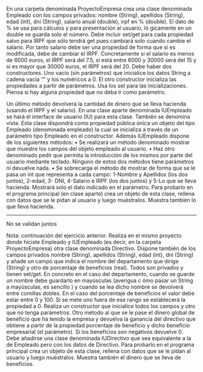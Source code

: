En una carpeta denominada ProyectoEmpresa crea una clase denominada
Empleado con los campos privados: nombre (String), apellidos (String), edad
(int), dni (String), salario anual (double), irpf en % (double). El dato de % se usa
para cálculos y para presentación al usuario, ló gicamente en un double se guarda
solo el número.
Debe incluir set/get para cada propiedad salvo para IRPF que sólo tendrá get pues
cambiará solo cuando cambie el salario.
Por tanto salario debe ser una propiedad de forma que si es modificada, debe de
cambiar el IRPF. Concretamente si el salario es menos de 6000 euros, el IRPF será
del 7.5, si está entre 6000 y 30000 será del 15 y si es mayor que 30000 euros, el
IRPF será del 20.
Debe haber dos constructores. Uno vacío (sin parámetros) que inicialice los datos
String a cadena vacía “” y los numéricos a 0. El otro constructor inicializa las
propiedades a partir de parámetros. Usa los set para las inicializaciones. Piensa si
hay alguna propiedad que no deba ir como parámetro.

Un último método devolverá la cantidad de dinero que se lleva hacienda (usando el
IRPF y el salario).
En una clase aparte denominada IUEmpleado se hará el interface de usuario (IU)
para esta clase. También se denomina vista.
Esta clase dispondrá como propiedad pública única un objeto del tipo
Empleado (denominada empleado) la cual se inicializa a través de un parámetro
tipo Empleado en el constructor.
Además IUEmpleado dispone de los siguientes métodos:
• Se realizará un método denominado mostrar que muestre los campos del
objeto empleado al usuario.
• Haz otro denominado pedir que permita la introducción de los mismos por
parte del usuario mediante teclado. Ninguno de estos dos métodos tiene
parámetros ni devuelve nada.
• Se sobrecarga el método de mostrar de forma que se le pasa un int que
representa a cada campo: 1-Nombre y Apellidos (los dos juntos), 2-edad, 3-
DNI, 4-Salario e IRPF (los dos juntos) y 5-Lo que se lleva hacienda.
Mostrará solo el dato indicado en el parámetro.
Para probarlo en el programa principal (en clase aparte) crea un objeto de esta
clase, rellena con datos que se le pidan al usuario y luego muéstralos. Muestra
también lo que lleva hacienda.

----------------------------------------------------------------------------------------------
No se validan juntos

Nota: continuación del ejercicio anterior.
Realiza en el mismo proyecto donde hiciste Empleado y IUEmpleado (es decir, en la
carpeta ProyectoEmpresa) otra clase denominada Directivo. Dispone también de
los campos privados nombre (String), apellidos (String), edad (int), dni (String) y
añade un campo que indica el nombre del departamento que dirige (String) y otro
de porcentaje de beneficios (real).
Todos son privados y tienen set/get. En concreto en el caso del departamento,
cuando se guarde un nombre debe guardarlo en mayúsculas (averigua c ómo pasar
un String a mayúsculas, es sencillo ) y cuando se lea dicho nombre se devolverá entre comillas dobles.
En el caso del porcentaje de beneficios el valor debe estar entre 0 y 100. Si se
mete uno fuera de ese rango se establecerá la propiedad a 0.
Realiza un constructor que inicialice todos los campos y otro que no tenga
parámetros.
Otro método al que se le pase el dinero global de beneficio que ha tenido la
empresa y devuelva la ganancia del directivo que obtiene a partir de la propiedad
porcentaje de beneficio y dicho beneficio empresarial (el parámetro). Si los
beneficios son negativos devuelve 0.
Debe añadirse una clase denominada IUDirectivo que sea equivalente a la de
Empleado pero con los datos de Directivo.
Para probarlo en el programa principal crea un objeto de esta clase, rellena con
datos que se le pidan al usuario y luego muéstralos. Muestra también el dinero que
se lleva de beneficios.